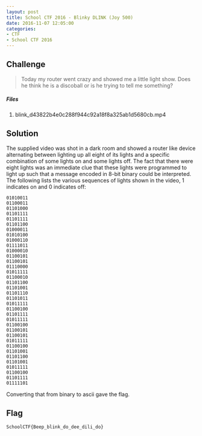 ```yaml
---
layout: post
title: School CTF 2016 - Blinky DLINK (Joy 500)
date: 2016-11-07 12:05:00
categories: 
- CTF 
- School CTF 2016
---
```


## Challenge

> Today my router went crazy and showed me a little light show. Does he think he is a discoball or is he trying to tell me something?

##### Files

1. blink_d43822b4e0c288f944c92a18f8a325ab1d5680cb.mp4


## Solution

The supplied video was shot in a dark room and showed a router like device alternating between lighting up all eight of its lights and a specific combination of some lights on and some lights off.  The fact that there were eight lights was an immediate clue that these lights were programmed to light up such that a message encoded in 8-bit binary could be interpreted.  The following lists the various sequences of lights shown in the video, 1 indicates on and 0 indicates off:

```none
01010011
01100011
01101000
01101111
01101111
01101100
01000011
01010100
01000110
01111011
01000010
01100101
01100101
01110000
01011111
01100010
01101100
01101001
01101110
01101011
01011111
01100100
01101111
01011111
01100100
01100101
01100101
01011111
01100100
01101001
01101100
01101001
01011111
01100100
01101111
01111101
```

Converting that from binary to ascii gave the flag.

## Flag

```none
SchoolCTF{Beep_blink_do_dee_dili_do}
```